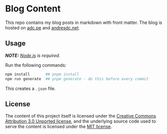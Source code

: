 # Blog Content

This repo contains my blog posts in markdown with front matter. The blog is hosted on
[adc.pe](https://adc.pe) and [andresdc.net](https://andresdc.net).

## Usage

_**NOTE:** [Node.js](https://nodejs.org/) is required._

Run the following commands:

```bash
npm install       ## pnpm install
npm run generate  ## pnpm generate - do this before every commit
```

This creates a `.json` file.

## License

The content of this project itself is licensed under the
[Creative Commons Attribution 3.0 Unported license](https://creativecommons.org/licenses/by/3.0/),
and the underlying source code used to serve the content is licensed under the
[MIT license](https://github.com/adcpe/blog-content/blob/main/LICENSE.md).
